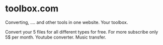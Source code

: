 # toolbox.com
Converting, .... and other tools in one website. Your toolbox.

Convert your 5 files for all different types for free. For more subscribe only 5$ per month.
Youtube converter.
Music transfer.
